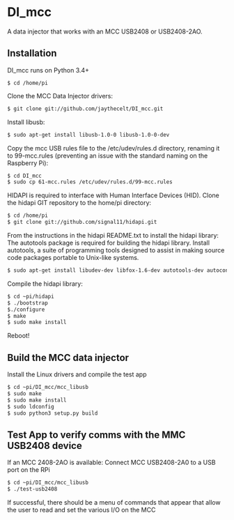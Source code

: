# DI_mcc
A data injector that works with an MCC USB2408 or USB2408-2AO.

## Installation
DI_mcc runs on Python 3.4+
```
$ cd /home/pi
```
Clone the MCC Data Injector drivers:
```sh
$ git clone git://github.com/jaythecelt/DI_mcc.git
```
Install libusb:  
```sh
$ sudo apt-get install libusb-1.0-0 libusb-1.0-0-dev 
```
Copy the mcc USB rules file to the /etc/udev/rules.d directory, renaming it to 99-mcc.rules (preventing an issue with the standard naming on the Raspberry Pi):
```sh
$ cd DI_mcc
$ sudo cp 61-mcc.rules /etc/udev/rules.d/99-mcc.rules
```
HIDAPI is required to interface with Human Interface Devices (HID).
Clone the hidapi GIT repository to the home/pi directory: 
```sh
$ cd /home/pi
$ git clone git://github.com/signal11/hidapi.git
```
From the instructions in the hidapi README.txt to install the hidapi library:
The autotools package is required for building the hidapi library.  Install autotools, a suite of programming tools designed to assist in making source code packages portable to Unix-like systems. 
```sh
$ sudo apt-get install libudev-dev libfox-1.6-dev autotools-dev autoconf automake libtool 
```
Compile the hidapi library: 
```sh
$ cd ~pi/hidapi
$ ./bootstrap
$./configure
$ make
$ sudo make install
```
Reboot!

## Build the MCC data injector
Install the Linux drivers and compile the test app 
```sh
$ cd ~pi/DI_mcc/mcc_libusb
$ sudo make
$ sudo make install
$ sudo ldconfig  
$ sudo python3 setup.py build
```

## Test App to verify comms with the MMC USB2408 device
If an MCC 2408-2AO is available:
Connect MCC USB2408-2A0 to a USB port on the RPi
```sh
$ cd ~pi/DI_mcc/mcc_libusb
$ ./test-usb2408
```
If successful, there should be a menu of commands that appear that allow the user to read and set the various I/O on the MCC

